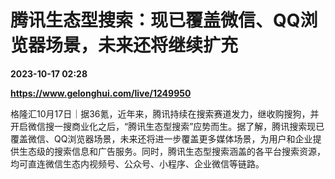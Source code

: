 # 腾讯生态型搜索：现已覆盖微信、QQ浏览器场景，未来还将继续扩充

**2023-10-17 02:28**

**https://www.gelonghui.com/live/1249950**

格隆汇10月17日｜据36氪，近年来，腾讯持续在搜索赛道发力，继收购搜狗，并开启微信搜一搜商业化之后，“腾讯生态型搜索”应势而生。据了解，腾讯搜索现已覆盖微信、QQ浏览器场景，未来还将进一步覆盖更多媒体场景，为用户和企业提供生态级的搜索信息和广告服务。同时，腾讯生态型搜索涵盖的各平台搜索资源，均可直连微信生态内视频号、公众号、小程序、企业微信等链路。